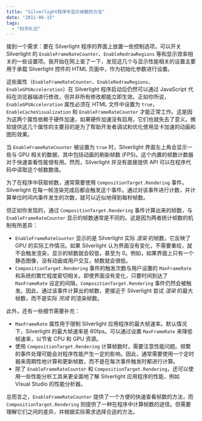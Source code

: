 ```yaml
---
title: "Silverlight程序中显示帧数的方法"
date: "2011-06-15"
tags: 
  - "码农札记"
---
```


接到一个需求：要在 Silverlight 程序的界面上放置一些控制选项，可以开关 Silverlight 的 `EnableFrameRateCounter`、`EnableRedrawRegions` 等和显示效率相关的一些设置项。我开始在网上查了一下，发现这几个与显示性能相关的设置主要用于承载 Silverlight 控件的 HTML 页面中，作为初始化参数进行设置。

这些属性（`EnableFrameRateCounter`、`EnableRedrawRegions`、`EnableGPUAcceleration`）在 Silverlight 程序启动后仍然可以通过 JavaScript 代码在浏览器端进行修改，但并非所有修改都能立即生效。正如你所说，`EnableGPUAcceleration` 属性必须在 HTML 文件中设置为 `true`，`EnableCacheVisualization` 和 `EnableFrameRateCounter` 才能正常工作。这是因为这两个属性依赖于硬件加速，如果硬件加速没有启用，它们也就失去了意义。微软提供这几个属性的主要目的是为了帮助开发者调试和优化使用显卡加速的动画和图形效果。

当 `EnableFrameRateCounter` 被设置为 `true` 时，Silverlight 界面左上角会显示一些与 GPU 相关的数据，其中包括动画的刷新帧数 (FPS)。这个内置的帧数计数器对于快速查看性能很有用。然而，Silverlight 并没有直接提供 API 可以在程序代码中读取这个帧数数值。

为了在程序中获取帧数，通常需要使用 `CompositionTarget.Rendering` 事件。Silverlight 在每一帧渲染完成后都会触发这个事件。通过对该事件进行计数，并计算单位时间内事件发生的次数，就可以近似地得到每秒帧数。

但正如你发现的，通过 `CompositionTarget.Rendering` 事件计算出来的帧数，与 `EnableFrameRateCounter` 显示的帧数通常是不同的。这是因为两者统计帧数的机制有所差异：

*   `EnableFrameRateCounter` 显示的是 Silverlight 实际 *渲染* 的帧数，它反映了 GPU 的实际工作情况。如果 Silverlight 认为界面没有变化，不需要重绘，就不会触发渲染，显示的帧数就会较低，甚至为 0。例如，如果界面上只有一个静态图像，没有动画或用户交互，帧数就会很低。
*   `CompositionTarget.Rendering` 事件的触发次数与用户设置的 `MaxFrameRate` 和系统的繁忙程度密切相关。即使界面没有变化，只要时间到达了 `MaxFrameRate` 设定的间隔，`CompositionTarget.Rendering` 事件仍然会被触发。因此，通过该事件计算出的帧数，更接近于 Silverlight 尝试 *渲染* 的最大帧数，而不是实际 *完成* 的渲染帧数。

此外，还有一些细节需要补充：

*   `MaxFrameRate` 属性用于限制 Silverlight 应用程序的最大帧速率。默认情况下，Silverlight 的最大帧速率是 60fps。可以通过设置 `MaxFrameRate` 来降低帧速率，以节省 CPU 和 GPU 资源。
*   使用 `CompositionTarget.Rendering` 计算帧数时，需要注意性能问题。频繁的事件处理可能会对程序性能产生一定的影响。因此，通常需要使用一个定时器来周期性地计算和更新帧数，而不是在每次事件触发时都进行计算。
*   除了 `EnableFrameRateCounter` 和 `CompositionTarget.Rendering`，还可以使用一些性能分析工具来更全面地了解 Silverlight 应用程序的性能，例如 Visual Studio 的性能分析器。

总而言之，`EnableFrameRateCounter` 提供了一个方便的快速查看帧数的方法，而 `CompositionTarget.Rendering` 则提供了一种在程序中计算帧数的途径。但需要理解它们之间的差异，并根据实际需求选择合适的方法。
